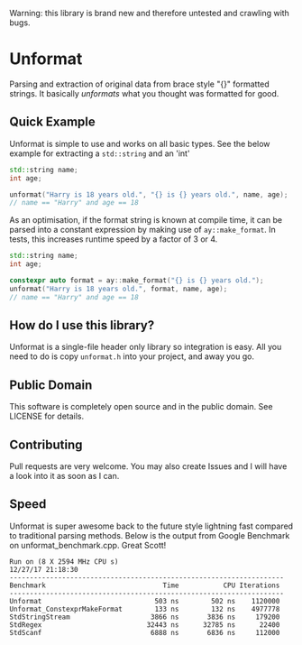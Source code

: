 Warning: this library is brand new and therefore untested and crawling with bugs.

# Unformat
Parsing and extraction of original data from brace style "{}" formatted strings. It basically _unformats_ what you thought was formatted for good.

## Quick Example
Unformat is simple to use and works on all basic types. See the below example for extracting a `std::string` and an 'int'
```c++
std::string name;
int age;

unformat("Harry is 18 years old.", "{} is {} years old.", name, age);
// name == "Harry" and age == 18
```
As an optimisation, if the format string is known at compile time, it can be parsed into a constant expression by making use of `ay::make_format`. In tests, this increases runtime speed by a factor of 3 or 4.
```c++
std::string name;
int age;

constexpr auto format = ay::make_format("{} is {} years old.");
unformat("Harry is 18 years old.", format, name, age);
// name == "Harry" and age == 18
```

## How do I use this library?
Unformat is a single-file header only library so integration is easy. All you need to do is copy `unformat.h` into your project, and away you go.

## Public Domain
This software is completely open source and in the public domain. See LICENSE for details.

## Contributing
Pull requests are very welcome. You may also create Issues and I will have a look into it as soon as I can.

## Speed
Unformat is super awesome back to the future style lightning fast compared to traditional parsing methods. Below is the output from Google Benchmark on unformat_benchmark.cpp. Great Scott!
```
Run on (8 X 2594 MHz CPU s)
12/27/17 21:18:30
--------------------------------------------------------------------
Benchmark                             Time           CPU Iterations
--------------------------------------------------------------------
Unformat                            503 ns        502 ns    1120000
Unformat_ConstexprMakeFormat        133 ns        132 ns    4977778
StdStringStream                    3866 ns       3836 ns     179200
StdRegex                          32443 ns      32785 ns      22400
StdScanf                           6888 ns       6836 ns     112000
```

